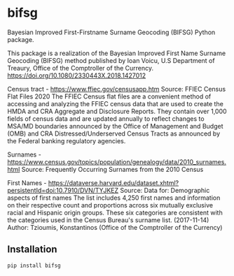 # bifsg

Bayesian Improved First-Firstname Surname Geocoding (BIFSG) Python package.


This package is a realization of the Bayesian Improved First Name Surname Geocoding (BIFSG) method published by Ioan Voicu, U.S Department of Treaury, Office of the Comptroller of the Currency. https://doi.org/10.1080/2330443X.2018.1427012

Census tract - https://www.ffiec.gov/censusapp.htm Source: FFIEC Census Flat Files 2020 The FFIEC Census flat files are a convenient method of accessing and analyzing the FFIEC census data that are used to create the HMDA and CRA Aggregate and Disclosure Reports. They contain over 1,000 fields of census data and are updated annually to reflect changes to MSA/MD boundaries announced by the Office of Management and Budget (OMB) and CRA Distressed/Underserved Census Tracts as announced by the Federal banking regulatory agencies.

Surnames - https://www.census.gov/topics/population/genealogy/data/2010_surnames.html Source: Frequently Occurring Surnames from the 2010 Census

First Names - https://dataverse.harvard.edu/dataset.xhtml?persistentId=doi:10.7910/DVN/TYJKEZ Source: Data for: Demographic aspects of first names The list includes 4,250 first names and information on their respective count and proportions across six mutually exclusive racial and Hispanic origin groups. These six categories are consistent with the categories used in the Census Bureau's surname list. (2017-11-14) Author: Tzioumis, Konstantinos (Office of the Comptroller of the Currency)



## Installation

```bash
pip install bifsg